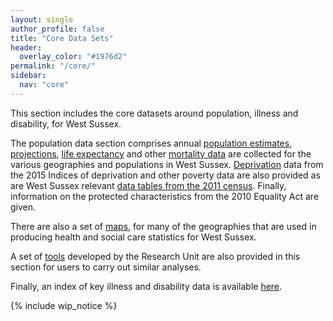 ```yaml
---
layout: single
author_profile: false
title: "Core Data Sets"
header:
  overlay_color: "#1976d2"
permalink: "/core/"
sidebar:
  nav: "core"
---
```


This section includes the core datasets around population, illness and disability, for West Sussex.

The population data section comprises annual [population estimates](/core/population-data/estimates/), [projections](/core/population-data/projections/), [life expectancy](/core/population-data/life-expectancy/) and other [mortality data](/core/population-data/mortality/) are collected for the various geographies and populations in West Sussex. [Deprivation](/core/population-data/2015-IMD/) data from the 2015 Indices of deprivation and other poverty data are also provided as are West Sussex relevant [data tables from the 2011 census](/core/population-data/2011-census-data/). Finally, information on the protected characteristics from the 2010 Equality Act are given.

There are also a set of [maps](/core/maps/), for many of the geographies that are used in producing health and social care statistics for West Sussex.

A set of [tools](/core/tools/) developed by the Research Unit are also provided in this section for users to carry out similar analyses.

Finally, an index of key illness and disability data is available [here](/core/illness-and-disability).

{% include wip_notice %}
